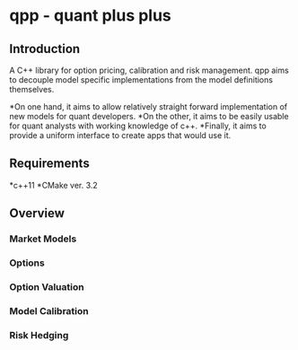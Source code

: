 # qpp - quant plus plus

## Introduction

A C++ library for option pricing, calibration and risk management.
qpp aims to decouple model specific implementations from the model definitions themselves.

*On one hand, it aims to allow relatively straight forward implementation of new models for quant developers.
*On the other, it aims to be easily usable for quant analysts with working knowledge of c++.
*Finally, it aims to provide a uniform interface to create apps that would use it.

## Requirements

*c++11
*CMake ver. 3.2

## Overview

### Market Models

### Options

### Option Valuation

### Model Calibration

### Risk Hedging
